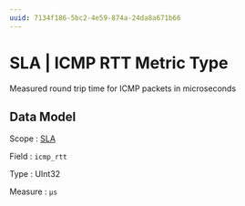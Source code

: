 ```yaml
---
uuid: 7134f186-5bc2-4e59-874a-24da8a671b66
---
```

# SLA | ICMP RTT Metric Type

Measured round trip time for ICMP packets in microseconds

## Data Model

Scope
: [SLA](../../metric-scopes-reference/sla.md)

Field
: `icmp_rtt`

Type
: UInt32

Measure
: `μs`
